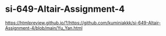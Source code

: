 # si-649-Altair-Assignment-4
https://htmlpreview.github.io/?/https://github.com/kuminiakkk/si-649-Altair-Assignment-4/blob/main/Yu_Yan.html
